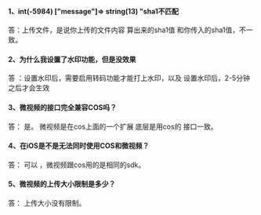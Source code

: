 #### 1、int(-5984) ["message"]=> string(13) "sha1不匹配
答：上传文件，是说你上传的文件内容 算出来的sha1值 和你传入的sha1值，不一致。
#### 2、为什么我设置了水印功能，但是没效果
答 ：设置水印后，需要启用转码功能才能打上水印，以及 设置水印后，2-5分钟之后才会生效
#### 3、微视频的接口完全兼容COS吗？
答： 是。 微视频是在cos上面的一个扩展 底层是用cos的 接口一致。
#### 4、在iOS是不是无法同时使用COS和微视频？
答： 可以 ，微视频跟cos用的是相同的sdk。
#### 5、微视频的上传大小限制是多少？
答： 上传大小没有限制。